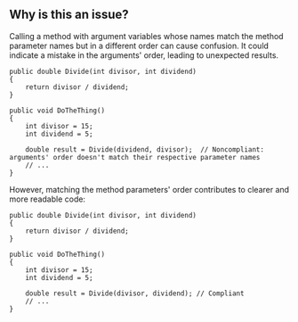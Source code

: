 ## Why is this an issue?
 
Calling a method with argument variables whose names match the method parameter names but in a different order can cause confusion. It could indicate a mistake in the arguments' order, leading to unexpected results.

    public double Divide(int divisor, int dividend)
    {
        return divisor / dividend;
    }
    
    public void DoTheThing()
    {
        int divisor = 15;
        int dividend = 5;
    
        double result = Divide(dividend, divisor);  // Noncompliant: arguments' order doesn't match their respective parameter names
        // ...
    }

However, matching the method parameters' order contributes to clearer and more readable code:

    public double Divide(int divisor, int dividend)
    {
        return divisor / dividend;
    }
    
    public void DoTheThing()
    {
        int divisor = 15;
        int dividend = 5;
    
        double result = Divide(divisor, dividend); // Compliant
        // ...
    }